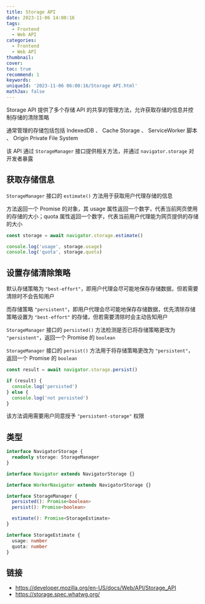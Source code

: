```yaml
---
title: Storage API
date: 2023-11-06 14:00:16
tags:
  - Frontend
  - Web API
categories:
  - Frontend
  - Web API
thumbnail:
cover:
toc: true
recommend: 1
keywords:
uniqueId: '2023-11-06 06:00:16/Storage API.html'
mathJax: false
---
```


Storage API 提供了多个存储 API 的共享的管理方法，允许获取存储的信息并控制存储的清除策略

通常管理的存储包括包括 IndexedDB 、 Cache Storage 、 ServiceWorker 脚本 、 Origin Private File System

该 API 通过 `StorageManager` 接口提供相关方法，并通过 `navigator.storage` 对开发者暴露

## 获取存储信息

`StorageManager` 接口的 `estimate()` 方法用于获取用户代理存储的信息

方法返回一个 Promise 的对象，其 usage 属性返回一个数字，代表当前网页使用的存储的大小；quota 属性返回一个数字，代表当前用户代理能为网页提供的存储的大小

```js
const storage = await navigator.storage.estimate()

console.log('usage', storage.usage)
console.log('quota', storage.quota)
```

## 设置存储清除策略

默认存储策略为 `"best-effort"`，即用户代理会尽可能地保存存储数据，但若需要清除时不会告知用户

而存储策略 `"persistent"`，即用户代理会尽可能地保存存储数据，优先清除存储策略设置为 `"best-effort"` 的存储，但若需要清除时会主动告知用户

`StorageManager` 接口的 `persisted()` 方法检测是否已将存储策略更改为 `"persistent"`，返回一个 Promise 的 `boolean`

`StorageManager` 接口的 `persist()` 方法用于将存储策略更改为 `"persistent"`，返回一个 Promise 的 `boolean`

```js
const result = await navigator.storage.persist()

if (result) {
  console.log('persisted')
} else {
  console.log('not persisted')
}
```

该方法调用需要用户同意授予 `"persistent-storage"` 权限

## 类型

```ts
interface NavigatorStorage {
  readonly storage: StorageManager
}

interface Navigator extends NavigatorStorage {}

interface WorkerNavigator extends NavigatorStorage {}

interface StorageManager {
  persisted(): Promise<boolean>
  persist(): Promise<boolean>

  estimate(): Promise<StorageEstimate>
}

interface StorageEstimate {
  usage: number
  quota: number
}
```

## 链接

* <https://developer.mozilla.org/en-US/docs/Web/API/Storage_API>
* <https://storage.spec.whatwg.org/>
